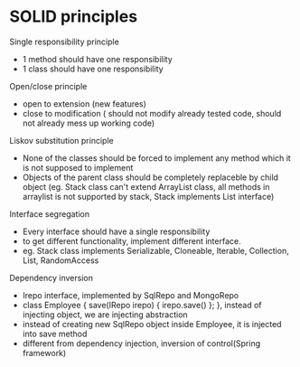 # SOLID principles

Single responsibility principle
- 1 method should have one responsibility
- 1 class should have one responsibility  

Open/close principle
- open to extension (new features)
- close to modification ( should not modify already tested code, should not already mess up working code)  

Liskov substitution principle  
- None of the classes should be forced to implement any method which it is not supposed to implement  
- Objects of the parent class should be completely replaceble by child object (eg. Stack class can't extend ArrayList class, all methods in arraylist is not supported by stack, Stack implements List interface)

Interface segregation
- Every interface should have a single responsibility
- to get different functionality, implement different interface. 
- eg. Stack class implements Serializable, Cloneable, Iterable<E>, Collection<E>, List<E>, RandomAccess
  
Dependency inversion
- Irepo interface, implemented by SqlRepo and MongoRepo
- class Employee {
  save(IRepo irepo) { irepo.save() }; }, instead of injecting object, we are injecting abstraction
- instead of creating new SqlRepo object inside Employee, it is injected into save method
- different from dependency injection, inversion of control(Spring framework)
